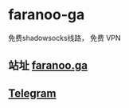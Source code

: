 # faranoo-ga
免费shadowsocks线路， 免费 VPN
## 站址 [faranoo.ga](http://faranoo.ga)
## [Telegram](https://t.me/faranoo_ga)

